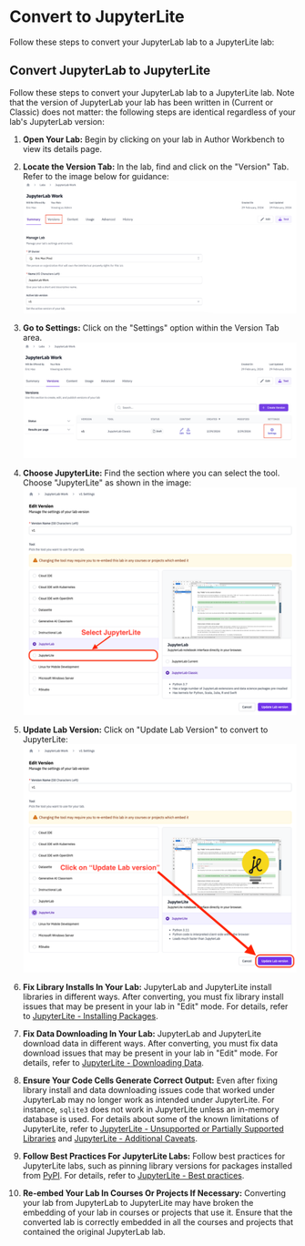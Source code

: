 # Convert to JupyterLite

Follow these steps to convert your JupyterLab lab to a JupyterLite lab:

## Convert JupyterLab to JupyterLite

Follow these steps to convert your JupyterLab lab to a JupyterLite lab. Note that the version of JupyterLab your lab has been written in (Current or Classic) does not matter: the following steps are identical regardless of your lab's JupyterLab version:

1. **Open Your Lab:** Begin by clicking on your lab in Author Workbench to view its details page.

2. **Locate the Version Tab:** In the lab, find and click on the "Version" Tab. Refer to the image below for guidance:
![Version Tab](/img/labs/lab-version-tab.png)

3. **Go to Settings:** Click on the "Settings" option within the Version Tab area.
![Setting](/img/labs/lab-settings.png)

4. **Choose JupyterLite:** Find the section where you can select the tool. Choose "JupyterLite" as shown in the image:
![Choose JupyterLite](/img/labs/choose-jupyterlite.png)

5. **Update Lab Version:** Click on "Update Lab Version" to convert to JupyterLite:
![Update Lab Version](/img/labs/choose-jupyterlite-confirm.png)

6. **Fix Library Installs In Your Lab:** JupyterLab and JupyterLite install libraries in different ways. After converting, you must fix library install issues that may be present in your lab in "Edit" mode. For details, refer to [JupyterLite - Installing Packages](./tools/jupyterlite#installing-packages).

7. **Fix Data Downloading In Your Lab:** JupyterLab and JupyterLite download data in different ways. After converting, you must fix data download issues that may be present in your lab in "Edit" mode. For details, refer to [JupyterLite - Downloading Data](./tools/jupyterlite#downloading-data).

8. **Ensure Your Code Cells Generate Correct Output:** Even after fixing library install and data downloading issues code that worked under JupyterLab may no longer work as intended under JupyterLite. For instance, `sqlite3` does not work in JupyterLite unless an in-memory database is used. For details about some of the known limitations of JupyterLite, refer to [JupyterLite - Unsupported or Partially Supported Libraries](./tools/jupyterlite#unsupported-or-partially-supported-libraries) and [JupyterLite - Additional Caveats](./tools/jupyterlite#additional-caveats).

9. **Follow Best Practices For JupyterLite Labs:** Follow best practices for JupyterLite labs, such as pinning library versions for packages installed from [PyPI](https://pypi.org/). For details, refer to [JupyterLite - Best practices](./tools/jupyterlite#best-practices).

10. **Re-embed Your Lab In Courses Or Projects If Necessary:** Converting your lab from JupyterLab to JupyterLite may have broken the embedding of your lab in courses or projects that use it. Ensure that the converted lab is correctly embedded in all the courses and projects that contained the original JupyterLab lab.
